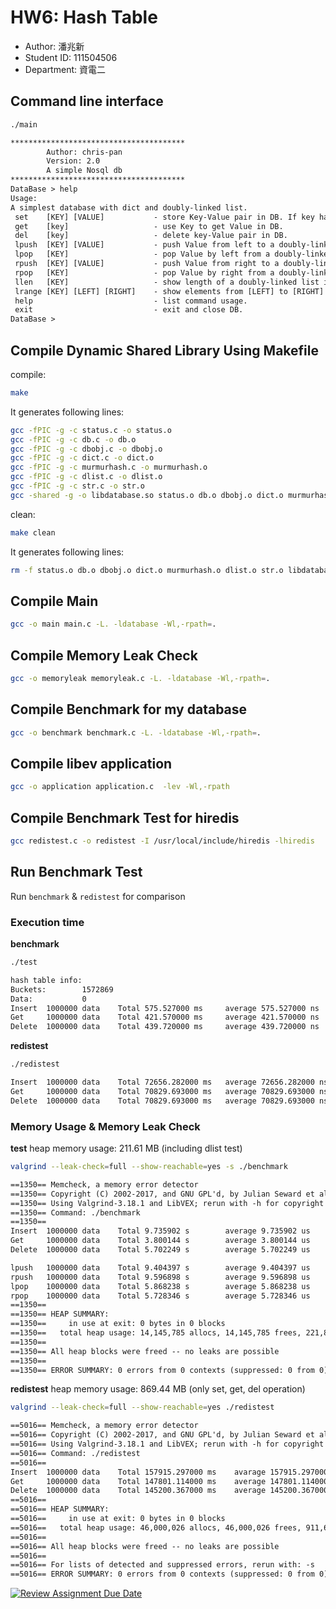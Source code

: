 # HW6: Hash Table
* Author: 潘兆新
* Student ID: 111504506
* Department: 資電二
## Command line interface 
```bash 
./main
```
```txt
***************************************
        Author: chris-pan
        Version: 2.0
        A simple Nosql db
***************************************
DataBase > help
Usage: 
A simplest database with dict and doubly-linked list.
 set    [KEY] [VALUE]           - store Key-Value pair in DB. If key have existed in DB, update Value in DB.
 get    [key]                   - use Key to get Value in DB.
 del    [key]                   - delete key-Value pair in DB.
 lpush  [KEY] [VALUE]           - push Value from left to a doubly-linked list in DB.
 lpop   [KEY]                   - pop Value by left from a doubly-linked list in DB.
 rpush  [KEY] [VALUE]           - push Value from right to a doubly-linked list in DB.
 rpop   [KEY]                   - pop Value by right from a doubly-linked list in DB.
 llen   [KEY]                   - show length of a doubly-linked list in DB.
 lrange [KEY] [LEFT] [RIGHT]    - show elements from [LEFT] to [RIGHT] of a doubly-linked list.
 help                           - list command usage.
 exit                           - exit and close DB.
DataBase >
```
## Compile Dynamic Shared Library Using Makefile

compile: 

```bash
make
```

It generates following lines: 

```bash
gcc -fPIC -g -c status.c -o status.o
gcc -fPIC -g -c db.c -o db.o
gcc -fPIC -g -c dbobj.c -o dbobj.o
gcc -fPIC -g -c dict.c -o dict.o
gcc -fPIC -g -c murmurhash.c -o murmurhash.o
gcc -fPIC -g -c dlist.c -o dlist.o
gcc -fPIC -g -c str.c -o str.o
gcc -shared -g -o libdatabase.so status.o db.o dbobj.o dict.o murmurhash.o dlist.o str.o
```

clean: 

```bash
make clean
```

It generates following lines: 

```bash
rm -f status.o db.o dbobj.o dict.o murmurhash.o dlist.o str.o libdatabase.so
```

## Compile Main 
```bash
gcc -o main main.c -L. -ldatabase -Wl,-rpath=.
```
## Compile Memory Leak Check
```bash
gcc -o memoryleak memoryleak.c -L. -ldatabase -Wl,-rpath=.
```
## Compile Benchmark for my database
```bash
gcc -o benchmark benchmark.c -L. -ldatabase -Wl,-rpath=.
```

## Compile libev application
```bash 
gcc -o application application.c  -lev -Wl,-rpath
```

## Compile Benchmark Test for hiredis
```bash
gcc redistest.c -o redistest -I /usr/local/include/hiredis -lhiredis
```
## Run Benchmark Test
Run `benchmark` & `redistest` for comparison

### Execution time 
**benchmark**
```bash
./test
```
```txt
hash table info:
Buckets:        1572869
Data:           0
Insert  1000000 data    Total 575.527000 ms     average 575.527000 ns
Get     1000000 data    Total 421.570000 ms     average 421.570000 ns
Delete  1000000 data    Total 439.720000 ms     average 439.720000 ns
```

**redistest**
```bash
./redistest
```
```txt
Insert  1000000 data    Total 72656.282000 ms   average 72656.282000 ns
Get     1000000 data    Total 70829.693000 ms   average 70829.693000 ns
Delete  1000000 data    Total 70829.693000 ms   average 70829.693000 ns
```

### Memory Usage & Memory Leak Check
**test**
heap memory usage: 211.61 MB (including dlist test)

```bash
valgrind --leak-check=full --show-reachable=yes -s ./benchmark
```
```txt
==1350== Memcheck, a memory error detector
==1350== Copyright (C) 2002-2017, and GNU GPL'd, by Julian Seward et al.
==1350== Using Valgrind-3.18.1 and LibVEX; rerun with -h for copyright info
==1350== Command: ./benchmark
==1350== 
Insert  1000000 data    Total 9.735902 s        average 9.735902 us
Get     1000000 data    Total 3.800144 s        average 3.800144 us
Delete  1000000 data    Total 5.702249 s        average 5.702249 us

lpush   1000000 data    Total 9.404397 s        average 9.404397 us
rpush   1000000 data    Total 9.596898 s        average 9.596898 us
lpop    1000000 data    Total 5.868238 s        average 5.868238 us
rpop    1000000 data    Total 5.728346 s        average 5.728346 us
==1350==
==1350== HEAP SUMMARY:
==1350==     in use at exit: 0 bytes in 0 blocks
==1350==   total heap usage: 14,145,785 allocs, 14,145,785 frees, 221,889,196 bytes allocated
==1350==
==1350== All heap blocks were freed -- no leaks are possible
==1350==
==1350== ERROR SUMMARY: 0 errors from 0 contexts (suppressed: 0 from 0)
```

**redistest**
heap memory usage: 869.44 MB (only set, get, del operation)

```bash
valgrind --leak-check=full --show-reachable=yes ./redistest
```
```txt
==5016== Memcheck, a memory error detector
==5016== Copyright (C) 2002-2017, and GNU GPL'd, by Julian Seward et al.
==5016== Using Valgrind-3.18.1 and LibVEX; rerun with -h for copyright info
==5016== Command: ./redistest
==5016==
Insert  1000000 data    Total 157915.297000 ms    avarage 157915.297000 ns
Get     1000000 data    Total 147801.114000 ms    average 147801.114000 ns
Delete  1000000 data    Total 145200.367000 ms    average 145200.367000 ns
==5016==
==5016== HEAP SUMMARY:
==5016==     in use at exit: 0 bytes in 0 blocks
==5016==   total heap usage: 46,000,026 allocs, 46,000,026 frees, 911,672,858 bytes allocated
==5016==
==5016== All heap blocks were freed -- no leaks are possible
==5016==
==5016== For lists of detected and suppressed errors, rerun with: -s
==5016== ERROR SUMMARY: 0 errors from 0 contexts (suppressed: 0 from 0)
```

[![Review Assignment Due Date](https://classroom.github.com/assets/deadline-readme-button-24ddc0f5d75046c5622901739e7c5dd533143b0c8e959d652212380cedb1ea36.svg)](https://classroom.github.com/a/hiq_Rwwc)
